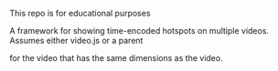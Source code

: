 This repo is for educational purposes

A framework for showing time-encoded hotspots on multiple videos.
Assumes either video.js or a parent <div> for the video that has the same dimensions as the video.